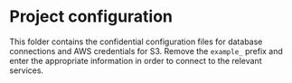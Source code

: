 # Project configuration

This folder contains the confidential configuration files for database
connections and AWS credentials for S3. Remove the `example_` prefix and enter
the appropriate information in order to connect to the relevant services.
